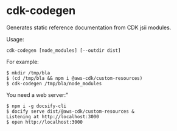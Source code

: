 # cdk-codegen

Generates static reference documentation from CDK jsii modules.

Usage:

```shell
cdk-codegen [node_modules] [--outdir dist]
```

For example:

```console
$ mkdir /tmp/bla
$ (cd /tmp/bla && npm i @aws-cdk/custom-resources)
$ cdk-codegen /tmp/bla/node_modules
```

You need a web server:"

```console
$ npm i -g docsify-cli
$ docify serve dist/@aws-cdk/custom-resources &
Listening at http://localhost:3000
$ open http://localhost:3000
```


